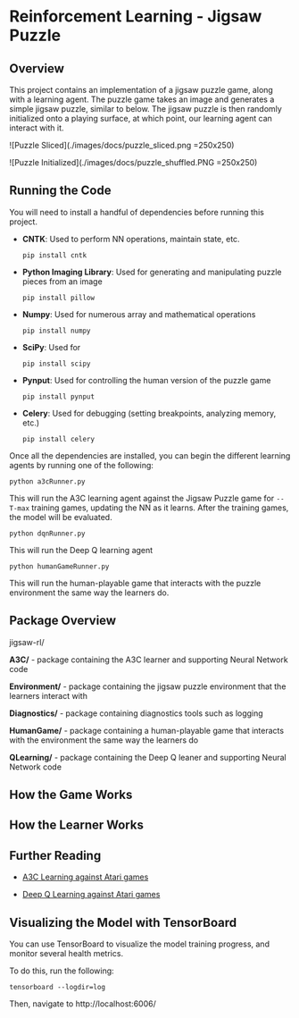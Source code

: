 # Reinforcement Learning - Jigsaw Puzzle 

## Overview 

This project contains an implementation of a jigsaw puzzle game, along with a learning agent. 
The puzzle game takes an image and generates a simple jigsaw puzzle, similar to below. The jigsaw puzzle is then randomly initialized onto a playing surface, at which point, our learning agent can interact with it. 

![Puzzle Sliced](./images/docs/puzzle_sliced.png =250x250)

![Puzzle Initialized](./images/docs/puzzle_shuffled.PNG =250x250)

## Running the Code 

You will need to install a handful of dependencies before running this project. 


* __CNTK__: Used to perform NN operations, maintain state, etc. 

	`pip install cntk`

* __Python Imaging Library__: Used for generating and manipulating puzzle pieces from an image 

	`pip install pillow `

* __Numpy__: Used for numerous array and mathematical operations 

    `pip install numpy `

* __SciPy__: Used for 

    `pip install scipy `


* __Pynput__: Used for controlling the human version of the puzzle game 

	`pip install pynput`

* __Celery__: Used for debugging (setting breakpoints, analyzing memory, etc.)

    `pip install celery`



Once all the dependencies are installed, you can begin the different learning agents by running one of the following: 

`python a3cRunner.py` 

This will run the A3C learning agent against the Jigsaw Puzzle game for `--T-max` training games, updating the NN as it learns. After the training games, the model will be evaluated. 


`python dqnRunner.py` 

This will run the Deep Q learning agent


`python humanGameRunner.py` 

This will run the human-playable game that interacts with the puzzle environment the same way the learners do. 



## Package Overview 

jigsaw-rl/ 

   __A3C/__ - package containing the A3C learner and supporting Neural Network code 

   __Environment/__ - package containing the jigsaw puzzle environment that the learners interact with 
   
   __Diagnostics/__ - package containing diagnostics tools such as logging 

   __HumanGame/__ - package containing a human-playable game that interacts with the environment the same way the learners do 

   __QLearning/__ - package containing the Deep Q leaner and supporting Neural Network code



## How the Game Works 


## How the Learner Works 


## Further Reading 

* [A3C Learning against Atari games](https://arxiv.org/pdf/1602.01783v1.pdf)


* [Deep Q Learning against Atari games](https://www.cs.toronto.edu/~vmnih/docs/dqn.pdf)

## Visualizing the Model with TensorBoard 

You can use TensorBoard to visualize the model training progress, and monitor several health metrics. 

To do this, run the following: 

    tensorboard --logdir=log

Then, navigate to http://localhost:6006/